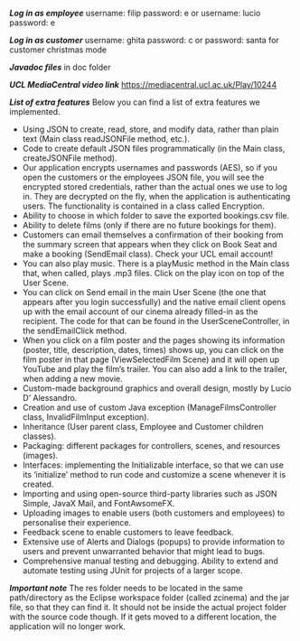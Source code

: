 ***Log in as employee***
username: filip
password: e
or
username: lucio
password: e

***Log in as customer***
username: ghita
password: c
or password: santa
for customer christmas mode

***Javadoc files***
in doc folder

***UCL MediaCentral video link***
https://mediacentral.ucl.ac.uk/Play/10244

***List of extra features***
Below you can find a list of extra features we implemented.
- Using JSON to create, read, store, and modify data, rather than plain text (Main class readJSONFile method, etc.).
- Code to create default JSON files programmatically (in the Main class, createJSONFile method).
- Our application encrypts usernames and passwords (AES), so if you open the customers or the employees JSON file, you will see the encrypted stored credentials, rather than the actual ones we use to log in. They are decrypted on the fly, when the application is authenticating users. The functionality is contained in a class called Encryption.
- Ability to choose in which folder to save the exported bookings.csv file.
- Ability to delete films (only if there are no future bookings for them).
- Customers can email themselves a confirmation of their booking from the summary screen that appears when they click on Book Seat and make a booking (SendEmail class). Check your UCL email account!
- You can also play music. There is a playMusic method in the Main class that, when called, plays .mp3 files. Click on the play icon on top of the User Scene.
- You can click on Send email in the main User Scene (the one that appears after you login successfully) and the native email client opens up with the email account of our cinema already filled-in as the recipient. The code for that can be found in the UserSceneController, in the sendEmailClick method.
- When you click on a film poster and the pages showing its information (poster, title, description, dates, times) shows up, you can click on the film poster in that page (ViewSelectedFilm Scene) and it will open up YouTube and play the film’s trailer. You can also add a link to the trailer, when adding a new movie.
- Custom-made background graphics and overall design, mostly by Lucio D’ Alessandro.
- Creation and use of custom Java exception (ManageFilmsController class, InvalidFilmInput exception).
- Inheritance (User parent class, Employee and Customer children classes).
- Packaging: different packages for controllers, scenes, and resources (images).
- Interfaces: implementing the Initializable interface, so that we can use its ‘initialize’ method to run code and customize a scene whenever it is created.
- Importing and using open-source third-party libraries such as JSON Simple, JavaX Mail, and FontAwsomeFX.
- Uploading images to enable users (both customers and employees) to personalise their experience.
- Feedback scene to enable customers to leave feedback.
- Extensive use of Alerts and Dialogs (popups) to provide information to users and prevent unwarranted behavior that might lead to bugs.
- Comprehensive manual testing and debugging. Ability to extend and automate testing using JUnit for projects of a larger scope.

***Important note***
The res folder needs to be located in the same path/directory as the Eclipse workspace folder (called zcinema) and the jar file, so that they can find it. It should not be inside the actual project folder with the source code though. If it gets moved to a different location, the application will no longer work.
